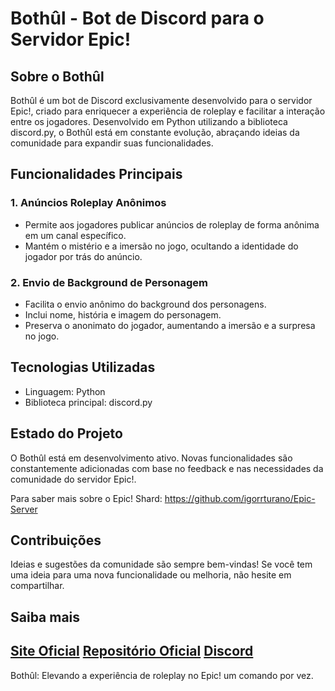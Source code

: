 # Bothûl - Bot de Discord para o Servidor Epic!

## Sobre o Bothûl

Bothûl é um bot de Discord exclusivamente desenvolvido para o servidor Epic!, criado para enriquecer a experiência de roleplay e facilitar a interação entre os jogadores. Desenvolvido em Python utilizando a biblioteca discord.py, o Bothûl está em constante evolução, abraçando ideias da comunidade para expandir suas funcionalidades.

## Funcionalidades Principais

### 1. Anúncios Roleplay Anônimos

- Permite aos jogadores publicar anúncios de roleplay de forma anônima em um canal específico.
- Mantém o mistério e a imersão no jogo, ocultando a identidade do jogador por trás do anúncio.

### 2. Envio de Background de Personagem

- Facilita o envio anônimo do background dos personagens.
- Inclui nome, história e imagem do personagem.
- Preserva o anonimato do jogador, aumentando a imersão e a surpresa no jogo.

## Tecnologias Utilizadas

- Linguagem: Python
- Biblioteca principal: discord.py

## Estado do Projeto

O Bothûl está em desenvolvimento ativo. Novas funcionalidades são constantemente adicionadas com base no feedback e nas necessidades da comunidade do servidor Epic!.

Para saber mais sobre o Epic! Shard: https://github.com/igorrturano/Epic-Server

## Contribuições

Ideias e sugestões da comunidade são sempre bem-vindas! Se você tem uma ideia para uma nova funcionalidade ou melhoria, não hesite em compartilhar.

## Saiba mais
[Site Oficial](https://epic-shard.com/)
[Repositório Oficial](https://github.com/igorrturano/Epic-Server)
[Discord](https://discord.com/invite/epic-shard)
---

Bothûl: Elevando a experiência de roleplay no Epic! um comando por vez.
